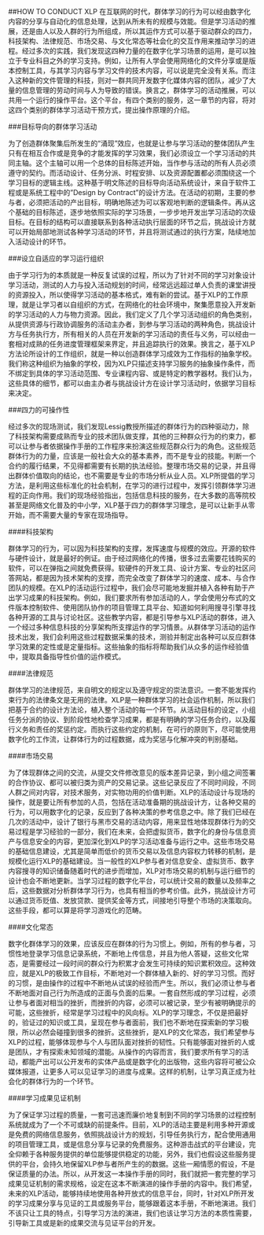 ##HOW TO CONDUCT XLP
在互联网的时代，群体学习的行为可以经由数字化内容的分享与自动化的信息处理，达到从所未有的规模与效能。但是学习活动的推展，还是由人以及人群的行为所组成，所以其运作方式可以基于驱动群众的四力，科技架构、法律规范、市场交易、与文化常态等社会化的交互作用来推动学习的进程。经过多次的实践，我们发现这四种力量的在数字化学习场景的运用，是可以独立于专业科目之外的学习支持。例如，让所有人学会使用网络化的文件分享或是版本控制工具，与其学习内容与学习文件的技术内容，可以说是完全没有关系。而注入这种新的文件管理的科技，则对一群共同开发数字化媒体内容的团队，减少了大量的信息管理的劳动时间与人为导致的错误。换言之，群体学习的活动推展，可以共用一个运行的操作平台。这个平台，有四个类别的服务，这一章节的内容，将对这四个类别的群体学习活动干预方式，提出操作原理的介绍。

###目标导向的群体学习活动

为了创造群体聚集后所发生的“涌现”效应，也就是让参与学习活动的整体团队产生只有在相互合作或是竞争的才能发挥的学习效果，我们必须设立一个学习活动的共同主轴。这个主轴可以用一个总体的目标陈述开始，当作参与活动的所有人员必须遵守的契约。而活动设计、任务分派、时程安排、以及资源配置都必须围绕这一个学习目标的逻辑主线。这种基于明文陈述的目标导向活动系统设计，来自于软件工程或是系统工程中的”Design by Contract”的设计方法。在活动的初期，主要的参与者，必须把活动的产出目标，明确地陈述为可以客观地判断的逻辑条件。再从这个基础的目标陈述，逐步地依照实际的学习场景，一步步地开发出学习活动的次级目标。在目标的结构可以直接联系到各种活动执行层面的环节之后，挑战设计方就可以开始局部地测试各种学习活动的环节，并且将测试通过的执行方案，陆续地加入活动设计的环节。

###设立自适应的学习运行组织

由于学习行为的本质就是一种反复试误的过程，所以为了针对不同的学习对象设计学习活动，测试的人力与投入活动规划的时间，经常远远超过单人负责的课堂讲授的资源投入，所以使得学习活动的基本格式，难有新的尝试。基于XLP的工作原理，就是让学习者以自组织的方式，在网络化的社会环境中，聚集愿意投入开发新的学习活动的人力与物力资源。因此，我们定义了几个学习活动组织的角色类别，从提供资源与行政协调服务的活动主办者，到参与学习活动的两种角色，挑战设计方与任务执行方，所有相关的人员在开发新的学习活动的责任与义务，可以经由一套相对成熟的任务进度管理框架来界定，并且追踪执行的效果。换言之，基于XLP方法论所设计的工作组织，就是一种以创造群体学习成效为工作指标的抽象学校。我们称这种组织为抽象的学校，因为XLP只描述支持学习服务的抽象操作条件，而不绑定到具体的学习活动范围、专业课程内容、或是特定的教学器材。我们认为，这些具体的细节，都可以由主办者与挑战设计方在设计学习活动时，依据学习目标来决定。

 

###四力的可操作性

经过多次的现场测试，我们发现Lessig教授所描述的群体行为的四种驱动力，除了科技架构需要成熟而专业的技术团队做支撑，其他的三种群众行为的约束力，都可以让参与者依据操作手册的工作程序来扮演这些规范群众行为的角色。这些规范群体行为的力量，应该是一般社会大众的基本素养，而不是专业的技能。判断一个合约的履行结果，不见得都需要有长期的执法经验。整理市场交易的记录，并且得出群体价值取向的结论，也不需要是专业的市场分析从业人员。XLP所提倡的学习方法，是利用这些标准化的社会机制，在学习的进行过程中，发挥引领群体学习进程的正向作用。我们的现场经验指出，包括信息科技的服务，在大多数的高等院校甚至是网络文化普及的中小学，XLP基于四力的群体学习理念，是可以让新手从零开始，而不需要大量的专家在现场指导。

####科技架构

群体学习的行为，可以因为科技架构的支撑，发挥速度与规模的效应。开源的软件与硬件设计，就是最好的例证。由于经过网络化的传播，很多过去需要花钱购买的软件，可以在弹指之间就免费获得。软硬件的开发工具、设计方案、专业的社区问答网站，都是因为技术架构的支撑，而完全改变了群体学习的速度、成本、与合作团队的规模。在XLP的活动运行过程中，我们会尽可能地发掘并植入各种有助于产出学习成果的科技架构。例如，我们要求所有参加活动的人，学会使用分布式的文件版本控制软件、使用团队协作的项目管理工具平台、知道如何利用搜寻引擎寻找各种开源的工具与讨论社区。这些教学内容，都是引导参与XLP活动的群体，进入一个经过多种信息科技的分享架构所支撑运作的学习情景。从群体学习活动的运作技术出发，我们会利用这些过程数据采集的技术，测验并制定出各种可以反应群体学习效果的定性或是定量指标。这些抽象的指标将帮助我们从众多的运作经验值中，提取具备指导性价值的运作模式。

####法律规范

群体学习的法律规范，来自明文的规定以及遵守规定的崇法意识。一套不能发挥约束行为的法律条文是无用的法律。XLP是一种群体学习的社会运作机制，所以我们把基于合约的设计方法论，植入整个活动的每一个环节。从活动目标的设定，小组任务分派的协议、到阶段性地检查学习成果，都是有明确的学习任务合约，以及履行义务和责任的奖惩约定。而执行这些约定的机制，在可行的原则下，尽可能使用数字化的工作流，让群体行为的过程数据，成为奖惩与化解冲突的判别基础。

####市场交易

为了体现群体之间的交流，从提交文件修改意见的版本差异记录，到小组之间签署的合作协议、都可以被归类为资产的交易记录。这些记录反应了不同时间段，不同人群之间对内容，对技术服务，对实物功用的价值判断。XLP的活动设计与现场的操作，就是要让所有参加的人员，包括在活动准备期的挑战设计方，让各种交易的行为，可以用数字化的记录，反应到了各种决策的参考信息之中。除了我们已经在几次的活动中，设计了银行与黑市交易的活动内容，用来显性地体现群体行为的交易过程是学习经验的一部分，我们在未来，会把虚拟货币，数字化的身份与信息资产与信息安全的内容，更加深化到XLP的学习活动准备与运行之中。这些市场交易的基础信息建设，尤其是简单而低价的货币交易以及信息内容权力转移的机制，是规模化运行XLP的基础建设。当一般性的XLP参与者对信息安全、虚拟货币、数字内容搜寻的知识储备随着时代的进步而增加，XLP对市场交易的机制与运行细节的设计也会不断地更新。当学习过程的数字化平台，可以统计交易的数量以及频率之后，这些数据对分析群体学习行为，也具有相当的参考价值。此外，挑战设计方可以通过货币贬值、发放贷款、提供奖金等方式，间接地引导整个市场的决策取向。这些手段，都可以算是将学习游戏化的范畴。

####文化常态

数字化群体学习的效果，应该反应在群体的行为习惯上。例如，所有的参与者，习惯性地登录学习信息记录系统，不断地上传信息，并且为他人答疑，这些文化常态，是需要经过一段时间的群众行为积累才会发生可持续的知识累积效应。这种效应，就是XLP的极致工作目标，不断地对一个群体植入新的、好的学习习惯。而好的习惯，是由操作的过程中不断地从试误的经验而产生。所以，我们必须让参与者不断地面对自己行为所造成的正面与负面的后果。一套自然形成的学习过程，必须让参与者面对相当的挫折，而挫折的内容，必须可以被记录，至少有被明确提示的可能，这些挫折，经常是学习过程中的风向标。XLP的学习理念，不仅是把最好的，验证过的知识或工具，呈现在参与者面前，我们也不断地在探索新的学习极限，所以必然会碰撞到很多的挫折。这些挫折，是XLP的文化常态，我们希望参与XLP的过程，能够体现参与个人与团队面对挫折的韧性。只有能够面对挫折的人或是团队，才有探索未知领域的潜能。从操作的内容而言，我们要求所有学习的活动，都能产出可以公开发布的实体产品或是数字化的出版物，这些内容将可被公众媒体报道，让更多人可以见证学习的进度与成果。这样的机制，让学习真正成为社会化的群体行为的一个环节。


####学习成果见证机制

为了保证学习过程的质量，一套可迅速而廉价地复制到不同的学习场景的过程控制系统就成为了一个不可或缺的前提条件。目前，XLP的活动主要是利用多种开源或是免费的网络信息服务，依照挑战设计方的规划，引导任务执行方，配合使用通用的项目管理工具，或是信息分享与记录的免费服务。这种游击战式的平台建设，完全仰赖于各种服务提供的单位能够提供稳定的功能，另外，我们也假设这些服务提供的平台，会持久地保留XLP参与者所产生的的数据。这些一厢情愿的假设，不是保证质量的办法。所以，从开发这一本操作手册的同时，我们就把一套完整的学习成果见证机制的需求规格，设定在这本不断演进的操作手册的内容中。我们希望，未来的XLP活动，能够持续地使用各种开放式的信息平台，同时，针对XLP所开发的学习成果分享与见证的工具或服务平台，能够跟着这本手册，不断地演进。我们不该只让工具的特点，引导学习方法的演进，我们也该让学习方法的本质性需要，引导新工具或是新的成果交流与见证平台的开发。
